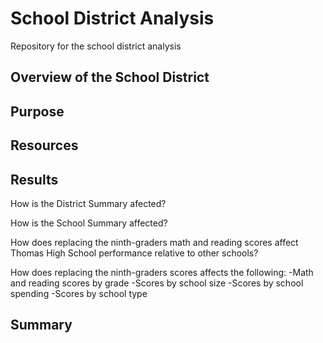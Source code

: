 # School District Analysis
Repository for the school district analysis

## Overview of the School District

## Purpose

## Resources

## Results


How is the District Summary afected?

How is the School Summary affected?

How does replacing the ninth-graders math and reading scores affect Thomas High School performance relative to other schools?

How does replacing the ninth-graders scores affects the following:
-Math and reading scores by grade
-Scores by school size
-Scores by school spending
-Scores by school type


## Summary
